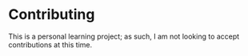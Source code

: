 # Contributing

This is a personal learning project; as such, I am not looking to accept
contributions at this time.
